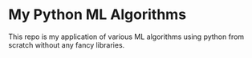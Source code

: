 # My Python ML Algorithms
 This repo is my application of various ML algorithms using python from scratch without any fancy libraries.
